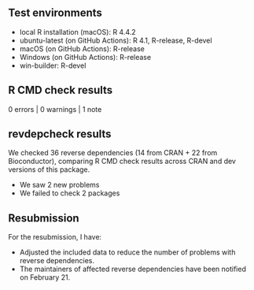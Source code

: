 ## Test environments
* local R installation (macOS): R 4.4.2
* ubuntu-latest (on GitHub Actions): R 4.1, R-release, R-devel
* macOS (on GitHub Actions): R-release
* Windows (on GitHub Actions): R-release
* win-builder: R-devel

## R CMD check results

0 errors | 0 warnings | 1 note

## revdepcheck results

We checked 36 reverse dependencies (14 from CRAN + 22 from Bioconductor), comparing R CMD check results across CRAN and dev versions of this package.

 * We saw 2 new problems
 * We failed to check 2 packages

## Resubmission

For the resubmission, I have:

 * Adjusted the included data to reduce the number of problems with reverse dependencies.
 * The maintainers of affected reverse dependencies have been notified on February 21.
